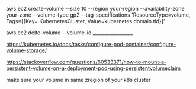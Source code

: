 aws ec2 create-volume --size 10 --region your-region --availability-zone your-zone --volume-type gp2 --tag-specifications 'ResourceType=volume, Tags=[{Key= KubernetesCluster, Value=kubernetes.domain.tld}]'


aws ec2 delte-volume --volume-id _________________



https://kubernetes.io/docs/tasks/configure-pod-container/configure-volume-storage/

https://stackoverflow.com/questions/60533371/how-to-mount-a-persistent-volume-on-a-deployment-pod-using-persistentvolumeclaim

make sure your volume in same zregion of your k8s cluster




